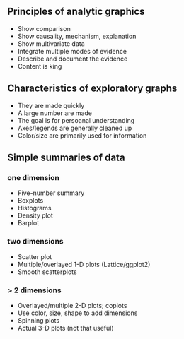 ## Principles of analytic graphics

- Show comparison
- Show causality, mechanism, explanation
- Show multivariate data
- Integrate multiple modes of evidence
- Describe and document the evidence
- Content is king

## Characteristics of exploratory graphs

- They are made quickly
- A large number are made
- The goal is for persoanal understanding
- Axes/legends are generally cleaned up
- Color/size are primarily used for information

## Simple summaries of data

### one dimension
- Five-number summary
- Boxplots
- Histograms
- Density plot
- Barplot

### two dimensions
- Scatter plot
- Multiple/overlayed 1-D plots (Lattice/ggplot2)
- Smooth scatterplots

### > 2 dimensions
- Overlayed/multiple 2-D plots; coplots
- Use color, size, shape to add dimensions
- Spinning plots
- Actual 3-D plots (not that useful)
